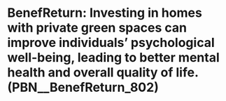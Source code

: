 # BenefReturn: __Investing in homes with private green spaces can improve individuals’ psychological well-being, leading to better mental health and overall quality of life.__ (PBN__BenefReturn_802)


